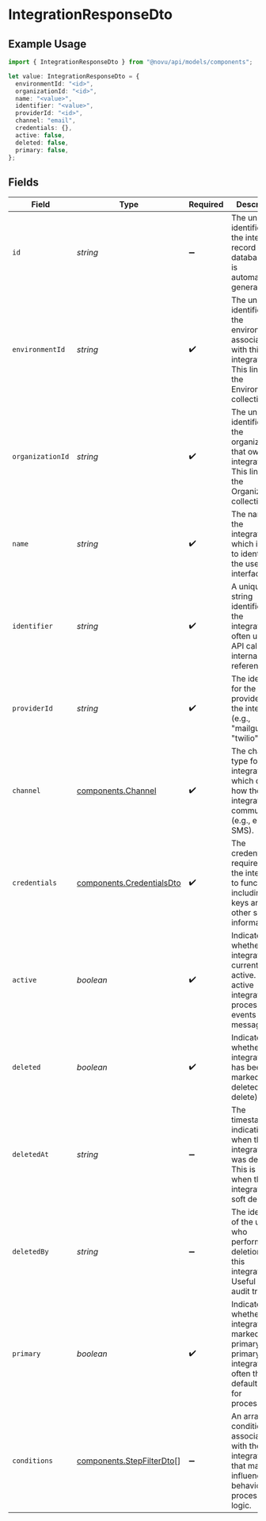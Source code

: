 # IntegrationResponseDto

## Example Usage

```typescript
import { IntegrationResponseDto } from "@novu/api/models/components";

let value: IntegrationResponseDto = {
  environmentId: "<id>",
  organizationId: "<id>",
  name: "<value>",
  identifier: "<value>",
  providerId: "<id>",
  channel: "email",
  credentials: {},
  active: false,
  deleted: false,
  primary: false,
};
```

## Fields

| Field                                                                                                                      | Type                                                                                                                       | Required                                                                                                                   | Description                                                                                                                |
| -------------------------------------------------------------------------------------------------------------------------- | -------------------------------------------------------------------------------------------------------------------------- | -------------------------------------------------------------------------------------------------------------------------- | -------------------------------------------------------------------------------------------------------------------------- |
| `id`                                                                                                                       | *string*                                                                                                                   | :heavy_minus_sign:                                                                                                         | The unique identifier of the integration record in the database. This is automatically generated.                          |
| `environmentId`                                                                                                            | *string*                                                                                                                   | :heavy_check_mark:                                                                                                         | The unique identifier for the environment associated with this integration. This links to the Environment collection.      |
| `organizationId`                                                                                                           | *string*                                                                                                                   | :heavy_check_mark:                                                                                                         | The unique identifier for the organization that owns this integration. This links to the Organization collection.          |
| `name`                                                                                                                     | *string*                                                                                                                   | :heavy_check_mark:                                                                                                         | The name of the integration, which is used to identify it in the user interface.                                           |
| `identifier`                                                                                                               | *string*                                                                                                                   | :heavy_check_mark:                                                                                                         | A unique string identifier for the integration, often used for API calls or internal references.                           |
| `providerId`                                                                                                               | *string*                                                                                                                   | :heavy_check_mark:                                                                                                         | The identifier for the provider of the integration (e.g., "mailgun", "twilio").                                            |
| `channel`                                                                                                                  | [components.Channel](../../models/components/channel.md)                                                                   | :heavy_check_mark:                                                                                                         | The channel type for the integration, which defines how the integration communicates (e.g., email, SMS).                   |
| `credentials`                                                                                                              | [components.CredentialsDto](../../models/components/credentialsdto.md)                                                     | :heavy_check_mark:                                                                                                         | The credentials required for the integration to function, including API keys and other sensitive information.              |
| `active`                                                                                                                   | *boolean*                                                                                                                  | :heavy_check_mark:                                                                                                         | Indicates whether the integration is currently active. An active integration will process events and messages.             |
| `deleted`                                                                                                                  | *boolean*                                                                                                                  | :heavy_check_mark:                                                                                                         | Indicates whether the integration has been marked as deleted (soft delete).                                                |
| `deletedAt`                                                                                                                | *string*                                                                                                                   | :heavy_minus_sign:                                                                                                         | The timestamp indicating when the integration was deleted. This is set when the integration is soft deleted.               |
| `deletedBy`                                                                                                                | *string*                                                                                                                   | :heavy_minus_sign:                                                                                                         | The identifier of the user who performed the deletion of this integration. Useful for audit trails.                        |
| `primary`                                                                                                                  | *boolean*                                                                                                                  | :heavy_check_mark:                                                                                                         | Indicates whether this integration is marked as primary. A primary integration is often the default choice for processing. |
| `conditions`                                                                                                               | [components.StepFilterDto](../../models/components/stepfilterdto.md)[]                                                     | :heavy_minus_sign:                                                                                                         | An array of conditions associated with the integration that may influence its behavior or processing logic.                |